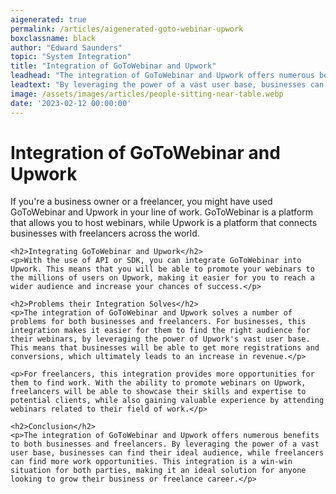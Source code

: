 ```yaml
---
aigenerated: true
permalink: /articles/aigenerated-goto-webinar-upwork
boxclassname: black
author: "Edward Saunders"
topic: "System Integration"
title: "Integration of GoToWebinar and Upwork"
leadhead: "The integration of GoToWebinar and Upwork offers numerous benefits to both businesses and freelancers"
leadtext: "By leveraging the power of a vast user base, businesses can find their ideal audience, while freelancers can find more work opportunities. This integration is a win-win situation for both parties, making it an ideal solution for anyone looking to grow their business or freelance career."
image: /assets/images/articles/people-sitting-near-table.webp
date: '2023-02-12 00:00:00'
---
```

<div class="arttext">	<h1>Integration of GoToWebinar and Upwork</h1>
	<p>If you're a business owner or a freelancer, you might have used GoToWebinar and Upwork in your line of work. GoToWebinar is a platform that allows you to host webinars, while Upwork is a platform that connects businesses with freelancers across the world.</p>

	<h2>Integrating GoToWebinar and Upwork</h2>
	<p>With the use of API or SDK, you can integrate GoToWebinar into Upwork. This means that you will be able to promote your webinars to the millions of users on Upwork, making it easier for you to reach a wider audience and increase your chances of success.</p>

	<h2>Problems their Integration Solves</h2>
	<p>The integration of GoToWebinar and Upwork solves a number of problems for both businesses and freelancers. For businesses, this integration makes it easier for them to find the right audience for their webinars, by leveraging the power of Upwork's vast user base. This means that businesses will be able to get more registrations and conversions, which ultimately leads to an increase in revenue.</p>

	<p>For freelancers, this integration provides more opportunities for them to find work. With the ability to promote webinars on Upwork, freelancers will be able to showcase their skills and expertise to potential clients, while also gaining valuable experience by attending webinars related to their field of work.</p>

	<h2>Conclusion</h2>
	<p>The integration of GoToWebinar and Upwork offers numerous benefits to both businesses and freelancers. By leveraging the power of a vast user base, businesses can find their ideal audience, while freelancers can find more work opportunities. This integration is a win-win situation for both parties, making it an ideal solution for anyone looking to grow their business or freelance career.</p>
</div>